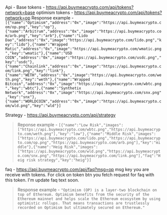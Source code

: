 Api - 
Base tokens - https://api.buymeacrypto.com/api/tokens?network=base
optimism tokens - https://api.buymeacrypto.com/api/tokens?network=op
Response example - 
```[{"name":"Optimism","address":"0x","image":"https://api.buymeacrypto.com/op.png","key":"op"},{"name":"Arbitrum","address":"0x","image":"https://api.buymeacrypto.com/arb.png","key":"arb"},{"name":"Lido Dao","address":"0x","image":"https://api.buymeacrypto.com/lido.png","key":"lido"},{"name":"Wrapped Matic","address":"0x","image":"https://api.buymeacrypto.com/wmatic.png","key":"wmatic"},{"name":"USD COIN","address":"0x","image":"https://api.buymeacrypto.com/usdc.png","key":"usdc"},{"name":"Chainlink","address":"0x","image":"https://api.buymeacrypto.com/link.png","key":"link"},{"name":"WETH","address":"0x","image":"https://api.buymeacrypto.com/weth.png","key":"weth"},{"name":"Wrapped Bitcoin","address":"0x","image":"https://api.buymeacrypto.com/wbtc.png","key":"wbtc"},{"name":"Synthetix Network","address":"0x","image":"https://api.buymeacrypto.com/snx.png","key":"snx"},{"name":"WORLDCOIN","address":"0x","image":"https://api.buymeacrypto.com/wld.png","key":"wld"}]```

Strategy - https://api.buymeacrypto.com/api/strategy 
> Reponse example - 
```[{"name":"Low Risk","images":["https://api.buymeacrypto.com/wbtc.png","https://api.buymeacrypto.com/weth.png"],"key":"low"},{"name":"Middle Risk","images":["https://api.buymeacrypto.com/lido.png","https://api.buymeacrypto.com/op.png","https://api.buymeacrypto.com/arb.png"],"key":"middle"},{"name":"Heig Risk","images":["https://api.buymeacrypto.com/wld.png","https://api.buymeacrypto.com/snx.png","https://api.buymeacrypto.com/link.png"],"faq":"Heig risk strategy","key":"heig"}]```

faq - https://api.buymeacrypto.com/api/faq?msg=op msg key you are receive with tokens. 
For click on token btn you fetch request for faq with this token. I'm update faq text soon.
> Response example - 
```"Optimism (OP) is a layer-two blockchain on top of Ethereum. Optimism benefits from the security of the Ethereum mainnet and helps scale the Ethereum ecosystem by using optimistic rollups. That means transactions are trustlessly recorded on Optimism but ultimately secured on Ethereum."```
